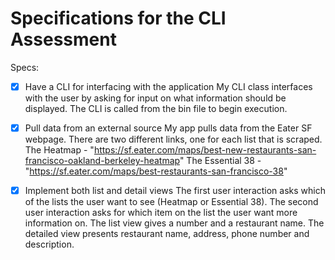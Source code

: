 # Specifications for the CLI Assessment

Specs:
- [x] Have a CLI for interfacing with the application
My CLI class interfaces with the user by asking for input on what information should be displayed. The CLI is called from the bin file to begin execution.

- [x] Pull data from an external source
My app pulls data from the Eater SF webpage. There are two different links, one for each list that is scraped.
The Heatmap - "https://sf.eater.com/maps/best-new-restaurants-san-francisco-oakland-berkeley-heatmap"
The Essential 38 - "https://sf.eater.com/maps/best-restaurants-san-francisco-38"

- [x] Implement both list and detail views
The first user interaction asks which of the lists the user want to see (Heatmap or Essential 38). The second user interaction asks for which item on the list the user want more information on. The list view gives a number and a restaurant name. The detailed view presents restaurant name, address, phone number and description.